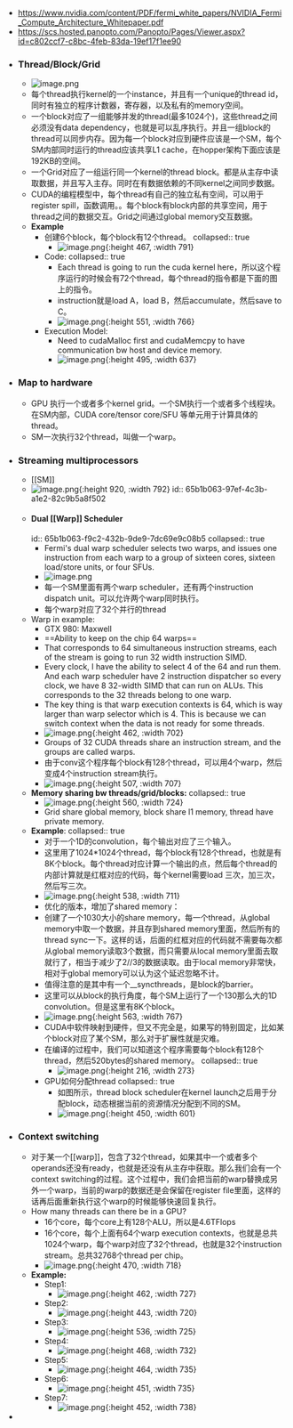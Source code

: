 - https://www.nvidia.com/content/PDF/fermi_white_papers/NVIDIA_Fermi_Compute_Architecture_Whitepaper.pdf
- https://scs.hosted.panopto.com/Panopto/Pages/Viewer.aspx?id=c802ccf7-c8bc-4feb-83da-19ef17f1ee90
- ### Thread/Block/Grid
	- ![image.png](../assets/image_1705905186675_0.png)
	- 每个thread执行kernel的一个instance，并且有一个unique的thread id，同时有独立的程序计数器，寄存器，以及私有的memory空间。
	- 一个block对应了一组能够并发的thread(最多1024个)，这些thread之间必须没有data dependency，也就是可以乱序执行。并且一组block的thread可以同步内存。因为每一个block对应到硬件应该是一个SM，每个SM内部同时运行的thread应该共享L1 cache，在hopper架构下面应该是192KB的空间。
	- 一个Grid对应了一组运行同一个kernel的thread block。都是从主存中读取数据，并且写入主存。同时在有数据依赖的不同kernel之间同步数据。
	- CUDA的编程模型中，每个thread有自己的独立私有空间，可以用于register spill，函数调用。。每个block有block内部的共享空间，用于thread之间的数据交互。Grid之间通过global memory交互数据。
	- **Example**
		- 创建6个block，每个block有12个thread。
		  collapsed:: true
			- ![image.png](../assets/image_1705910716614_0.png){:height 467, :width 791}
		- Code:
		  collapsed:: true
			- Each thread is going to run the cuda kernel here，所以这个程序运行的时候会有72个thread，每个thread的指令都是下面的图上的指令。
			- instruction就是load A，load B，然后accumulate，然后save to C。
			- ![image.png](../assets/image_1705910832836_0.png){:height 551, :width 766}
		- Execution Model:
			- Need to cudaMalloc first and cudaMemcpy to have communication bw host and device memory.
			- ![image.png](../assets/image_1705911111355_0.png){:height 495, :width 637}
- ### Map to hardware
	- GPU 执行一个或者多个kernel grid。一个SM执行一个或者多个线程块。在SM内部，CUDA core/tensor core/SFU 等单元用于计算具体的thread。
	- SM一次执行32个thread，叫做一个warp。
- ### Streaming multiprocessors
	- [[SM]]
	- ![image.png](../assets/image_1705905804338_0.png){:height 920, :width 792}
	  id:: 65b1b063-97ef-4c3b-a1e2-82c9b5a8f502
	- #### Dual [[Warp]] Scheduler
	  id:: 65b1b063-f9c2-432b-9de9-7dc69e9c08b5
	  collapsed:: true
		- Fermi's dual warp scheduler selects two warps, and issues one instruction from each warp to a group of sixteen cores, sixteen load/store units, or four SFUs.
		- ![image.png](../assets/image_1705906817472_0.png)
		- 每一个SM里面有两个warp scheduler，还有两个instruction dispatch unit。可以允许两个warp同时执行。
		- 每个warp对应了32个并行的thread
	- Warp in example:
		- GTX 980: Maxwell
		- ==Ability to keep on the chip 64 warps==
		- That corresponds to 64 simultaneous instruction streams, each of the stream is going to run 32 width instruction SIMD.
		- Every clock, I have the ability to select 4 of the 64 and run them. And each warp scheduler have 2 instruction dispatcher so every clock, we have 8 32-width SIMD that can run on ALUs. This corresponds to the 32 threads belong to one warp.
		- The key thing is that warp execution contexts is 64, which is way larger than warp selector which is 4. This is because we can switch context when the data is not ready for some threads.
		- ![image.png](../assets/image_1705913212424_0.png){:height 462, :width 702}
		- Groups of 32 CUDA threads share an instruction stream, and the groups are called warps.
		- 由于conv这个程序每个block有128个thread，可以用4个warp，然后变成4个instruction stream执行。
		- ![image.png](../assets/image_1705913589722_0.png){:height 507, :width 707}
	- **Memory sharing bw threads/grid/blocks:**
	  collapsed:: true
		- ![image.png](../assets/image_1705911237060_0.png){:height 560, :width 724}
		- Grid share global memory, block share l1 memory, thread have private memory.
	- **Example**:
	  collapsed:: true
		- 对于一个1D的convolution，每个输出对应了三个输入。
		- 这里用了1024*1024个thread，每个block有128个thread，也就是有8K个block。每个thread对应计算一个输出的点，然后每个thread的内部计算就是红框对应的代码，每个kernel需要load 三次，加三次，然后写三次。
		- ![image.png](../assets/image_1705911395302_0.png){:height 538, :width 711}
		- 优化的版本，增加了shared memory：
		- 创建了一个1030大小的share memory，每一个thread，从global memory中取一个数据，并且存到shared memory里面，然后所有的thread sync一下。这样的话，后面的红框对应的代码就不需要每次都从global memory读取3个数据，而只需要从local memory里面去取就行了，相当于减少了2//3的数据读取。由于local memory非常快，相对于global memory可以认为这个延迟忽略不计。
		- 值得注意的是其中有一个__syncthreads，是block的barrier。
		- 这里可以从block的执行角度，每个SM上运行了一个130那么大的1D convolution。但是这里有8K个block。
		- ![image.png](../assets/image_1705911580405_0.png){:height 563, :width 767}
		- CUDA中软件映射到硬件，但又不完全是，如果写的特别固定，比如某个block对应了某个SM，那么对于扩展性就是灾难。
		- 在编译的过程中，我们可以知道这个程序需要每个block有128个thread，然后520bytes的shared memory。
		  collapsed:: true
			- ![image.png](../assets/image_1705912455908_0.png){:height 216, :width 273}
		- GPU如何分配thread
		  collapsed:: true
			- 如图所示，thread block scheduler在kernel launch之后用于分配block，动态根据当前的资源情况分配到不同的SM。
			- ![image.png](../assets/image_1705912497301_0.png){:height 450, :width 601}
- ### Context switching
	- 对于某一个[[warp]]，包含了32个thread，如果其中一个或者多个operands还没有ready，也就是还没有从主存中获取。那么我们会有一个context switching的过程。这个过程中，我们会把当前的warp替换成另外一个warp，当前的warp的数据还是会保留在register file里面，这样的话再后面重新执行这个warp的时候能够快速回复执行。
	- How many threads can there be in a GPU?
		- 16个core，每个core上有128个ALU，所以是4.6TFlops
		- 16个core，每个上面有64个warp execution contexts，也就是总共1024个warp，每个warp对应了32个thread，也就是32个instruction stream。总共32768个thread per chip。
		- ![image.png](../assets/image_1705913927043_0.png){:height 470, :width 718}
	- **Example:**
		- Step1:
			- ![image.png](../assets/image_1705914681556_0.png){:height 462, :width 727}
		- Step2:
			- ![image.png](../assets/image_1705914705180_0.png){:height 443, :width 720}
		- Step3:
			- ![image.png](../assets/image_1705914496151_0.png){:height 536, :width 725}
		- Step4:
			- ![image.png](../assets/image_1705914532450_0.png){:height 468, :width 732}
		- Step5:
			- ![image.png](../assets/image_1705914559488_0.png){:height 464, :width 735}
		- Step6:
			- ![image.png](../assets/image_1705914540250_0.png){:height 451, :width 735}
		- Step7:
			- ![image.png](../assets/image_1705914644691_0.png){:height 452, :width 738}
-